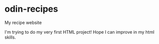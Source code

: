 # odin-recipes
My recipe website

I'm trying to do my very first HTML project! Hope I can improve in my html skills.
